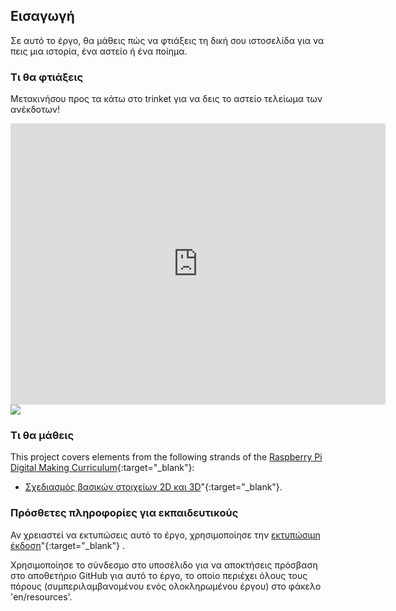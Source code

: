 ## Εισαγωγή

Σε αυτό το έργο, θα μάθεις πώς να φτιάξεις τη δική σου ιστοσελίδα για να πεις μια ιστορία, ένα αστείο ή ένα ποίημα.

### Τι θα φτιάξεις

Μετακινήσου προς τα κάτω στο trinket για να δεις το αστείο τελείωμα των ανέκδοτων!

<div class="trinket">
  <iframe src="https://trinket.io/embed/html/c8afdef912?outputOnly=true&start=result" width="600" height="450" frameborder="0" marginwidth="0" marginheight="0" allowfullscreen>
  </iframe>
  <img src="images/story-final.png">
</div>

### Τι θα μάθεις

This project covers elements from the following strands of the [Raspberry Pi Digital Making Curriculum](https://rpf.io/curriculum){:target="_blank"}:

+ [Σχεδιασμός βασικών στοιχείων 2D και 3D](https://www.raspberrypi.org/curriculum/design/creator)"{:target="_blank"}.

### Πρόσθετες πληροφορίες για εκπαιδευτικούς

Αν χρειαστεί να εκτυπώσεις αυτό το έργο, χρησιμοποίησε την [εκτυπώσιμη έκδοση](https://projects.raspberrypi.org/en/projects/tell-a-story/print)"{:target="_blank"} .

Χρησιμοποίησε το σύνδεσμο στο υποσέλιδο για να αποκτήσεις πρόσβαση στο αποθετήριο GitHub για αυτό το έργο, το οποίο περιέχει όλους τους πόρους (συμπεριλαμβανομένου ενός ολοκληρωμένου έργου) στο φάκελο 'en/resources'.